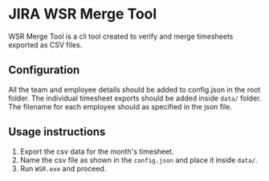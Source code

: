 # JIRA WSR Merge Tool
WSR Merge Tool is a cli tool created to verify and merge timesheets exported as
CSV files.

## Configuration
All the team and employee details should be added to config.json in the root
folder. The individual timesheet exports should be added inside `data/` folder.
The filename for each employee should as specified in the json file.

## Usage instructions
1. Export the csv data for the month's timesheet.
2. Name the csv file as shown in the `config.json` and place it inside `data/`.
3. Run `WSR.exe` and proceed.
